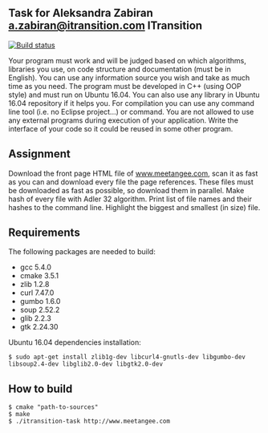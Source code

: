 Task for Aleksandra Zabiran <a.zabiran@itransition.com> ITransition
-------------------------------------------------------------------

[![Build status](https://travis-ci.org/chakaponden/itransition-task.svg?branch=dev)](https://travis-ci.org/chakaponden/itransition-task)

Your program must work and will be judged based on which algorithms, libraries you use, on code
structure and documentation (must be in English). You can use any information source you wish and take
as much time as you need. The program must be developed in C++ (using OOP style) and must run on
Ubuntu 16.04. You can also use any library in Ubuntu 16.04 repository if it helps you. For compilation you
can use any command line tool (i.e. no Eclipse project...) or command. You are not allowed to use any
external programs during execution of your application. Write the interface of your code so it could be
reused in some other program.

Assignment
----------

Download the front page HTML file of www.meetangee.com, scan it as fast as you can and download
every file the page references. These files must be downloaded as fast as possible, so download them in
parallel. Make hash of every file with Adler 32 algorithm. Print list of file names and their hashes to the
command line. Highlight the biggest and smallest (in size) file.

Requirements
------------
	
The following packages are needed to build:

* gcc 5.4.0
* cmake 3.5.1
* zlib 1.2.8
* curl 7.47.0
* gumbo 1.6.0
* soup 2.52.2
* glib 2.2.3
* gtk 2.24.30

Ubuntu 16.04 dependencies installation:

    $ sudo apt-get install zlib1g-dev libcurl4-gnutls-dev libgumbo-dev libsoup2.4-dev libglib2.0-dev libgtk2.0-dev

How to build
-------------

	$ cmake "path-to-sources"
	$ make
	$ ./itransition-task http://www.meetangee.com
